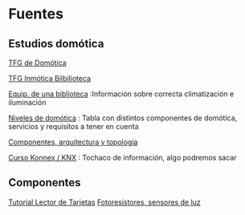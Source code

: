# Fuentes

## Estudios domótica

[TFG de Domótica](https://biblus.us.es/bibing/proyectos/abreproy/12379/fichero/Proyecto+de+domotizaci%C3%B3n+de+un+edificio+basado+en+KNX.pdf)

[TFG Inmótica Bilbilioteca](https://dspace.ups.edu.ec/bitstream/123456789/4839/1/UPS-CT002656.pdf)

[Equip. de una biblioteca](https://www.bibliopos.es/Biblion-A2-Biblioteconomia/24Construccion-equipamiento-bibliotecas.pdf)
:Información sobre correcta climatización e iluminación

[Niveles de domótica](https://www.domodesk.com/215-a-fondo-tabla-niveles-domotica.html)
: Tabla con distintos componentes de domótica, servicios y requisitos a tener en
cuenta

[Componentes, arquitectura y topología](https://www.domodesk.com/215-a-fondo-tabla-niveles-domotica.html)

[Curso Konnex / KNX](https://cursodidacticoknx.wordpress.com/)
: Tochaco de información, algo podremos sacar

## Componentes

[Tutorial Lector de Tarjetas](https://naylampmechatronics.com/blog/22_tutorial-modulo-lector-rfid-rc522.html)
[Fotoresistores, sensores de luz](https://www.seeedstudio.com/blog/2020/01/08/what-is-a-light-sensor-types-uses-arduino-guide/)
